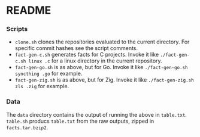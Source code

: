 # README

### Scripts

- `clone.sh` clones the repositories evaluated to the current directory. For specific commit hashes see the script comments.
- `fact-gen-c.sh` generates facts for C projects. Invoke it like `./fact-gen-c.sh linux .c` for a linux directory in the current repository.
- `fact-gen-go.sh` is as above, but for Go. Invoke it like `./fact-gen-go.sh syncthing .go` for example.
- `fact-gen-zig.sh` is as above, but for Zig. Invoke it like `./fact-gen-zig.sh zls .zig` for example.

### Data

The `data` directory contains the output of running the above in `table.txt`. `table.sh` producs `table.txt` from the raw outputs, zipped in `facts.tar.bzip2`.
